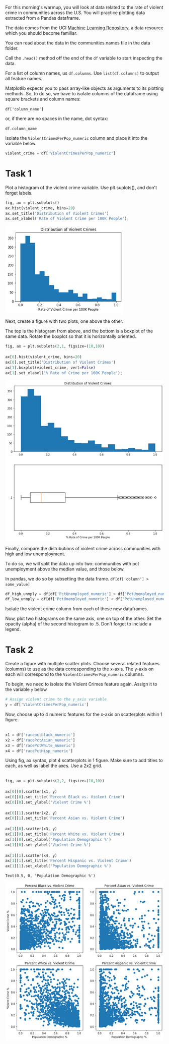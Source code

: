 
For this morning's warmup, you will look at data related to the rate of violent crime in communities across the U.S. You will practice plotting data extracted from a Pandas dataframe.

The data comes from the UCI [Machine Learning Repository](https://archive.ics.uci.edu/ml/datasets/communities+and+crime), a data resource which you should become familiar.

You can read about the data in the communities.names file in the data folder.

Call the `.head()` method off the end of the `df` variable to start inspecting the data.

For a list of column names, us `df.columns`. Use `list(df.columns)` to output all feature names.

Matplotlib expects you to pass array-like objects as arguments to its plotting methods.  So, to do so, we have to isolate columns of the dataframe using square brackets and column names:

`df['column_name']`

or, if there are no spaces in the name, dot syntax:

`df.column_name`

Isolate the `ViolentCrimesPerPop_numeric` column and place it into the variable below.


```python
violent_crime = df['ViolentCrimesPerPop_numeric']

```

# Task 1

Plot a histogram of the violent crime variable. Use plt.suplots(), and don't forget labels.


```python
fig, ax = plt.subplots()
ax.hist(violent_crime, bins=20)
ax.set_title('Distribution of Violent Crimes')
ax.set_xlabel('Rate of Violent Crime per 100K People');
```


![png](index_files/index_7_0.png)


Next, create a figure with two plots, one above the other.  

The top is the histogram from above, and the bottom is a boxplot of the same data.
Rotate the boxplot so that it is horizontally oriented.


```python
fig, ax = plt.subplots(2,1, figsize=(10,10))

ax[0].hist(violent_crime, bins=20)
ax[0].set_title('Distribution of Violent Crimes')
ax[1].boxplot(violent_crime, vert=False)
ax[1].set_xlabel('% Rate of Crime per 100K People');
```


![png](index_files/index_9_0.png)


Finally, compare the distributions of violent crime across communities with high and low unemployment.

To do so, we will split the data up into two: communities with pct unemployment above the median value, and those below.

In pandas, we do so by subsetting the data frame.  `df[df['column'] > some_value]`


```python
df_high_unmply = df[df['PctUnemployed_numeric'] > df['PctUnemployed_numeric'].median()]
df_low_unmply = df[df['PctUnemployed_numeric'] < df['PctUnemployed_numeric'].median()]
```

Isolate the violent crime column from each of these new dataframes.

Now, plot two histograms on the same axis, one on top of the other.  Set the opacity (alpha) of the second histogram to .5. Don't forget to include a legend.

# Task 2

Create a figure with multiple scatter plots.  Choose several related features (columns) to use as the data corresponding to the x-axis.  The y-axis on each will correspond to the `ViolentCrimesPerPop_numeric` columns.

To begin, we need to isolate the Violent Crimes feature again. Assign it to the variable `y` below


```python
# Assign violent crime to the y_axis variable
y = df['ViolentCrimesPerPop_numeric']
```

Now, choose up to 4 numeric features for the x-axis on scatterplots within 1 figure.  


```python

x1 = df['racepctblack_numeric']
x2 = df['racePctAsian_numeric']
x3 = df['racePctWhite_numeric']
x4 = df['racePctHisp_numeric']
```

Using fig, ax syntax, plot 4 scatterplots in 1 figure.  Make sure to add titles to each, as well as label the axes. Use a 2x2 grid.


```python

fig, ax = plt.subplots(2,2, figsize=(10,10))

ax[0][0].scatter(x1, y)
ax[0][0].set_title('Percent Black vs. Violent Crime')
ax[0][0].set_ylabel('Violent Crime %')

ax[0][1].scatter(x2, y)
ax[0][1].set_title('Percent Asian vs. Violent Crime')

ax[1][0].scatter(x3, y)
ax[1][0].set_title('Percent White vs. Violent Crime')
ax[1][0].set_xlabel('Population Demographic %')
ax[1][0].set_ylabel('Violent Crime %')

ax[1][1].scatter(x4, y)
ax[1][1].set_title('Percent Hispanic vs. Violent Crime')
ax[1][1].set_xlabel('Population Demographic %')
```




    Text(0.5, 0, 'Population Demographic %')




![png](index_files/index_20_1.png)

